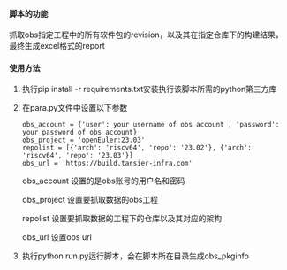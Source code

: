 #### 脚本的功能
抓取obs指定工程中的所有软件包的revision，以及其在指定仓库下的构建结果，最终生成excel格式的report

#### 使用方法
1. 执行pip install -r requirements.txt安装执行该脚本所需的python第三方库

2. 在para.py文件中设置以下参数

   ````
   obs_account = {'user': your username of obs account , 'password': your password of obs account}
   obs_project = 'openEuler:23.03'
   repolist = [{'arch': 'riscv64', 'repo': '23.02'}, {'arch': 'riscv64', 'repo': '23.03'}]
   obs_url = 'https://build.tarsier-infra.com'
   ````

   obs_account 设置的是obs账号的用户名和密码

   obs_project 设置要抓取数据的obs工程

   repolist 设置要抓取数据的工程下的仓库以及其对应的架构

   obs_url 设置obs url

3. 执行python run.py运行脚本，会在脚本所在目录生成obs_pkginfo



